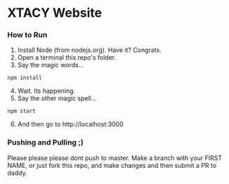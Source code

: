 # XTACY Website

### How to Run
1. Install Node (from nodejs.org). Have it? Congrats.
2. Open a terminal this repo's folder.
3. Say the magic words...
```
npm install
```

4. Wait. Its happening.
5. Say the other magic spell...
```
npm start
```

6. And then go to http://localhost:3000

### Pushing and Pulling ;)
Please please please dont push to master. Make a branch with your FIRST NAME, or just fork this repo, and make changes and then submit a PR to daddy.
